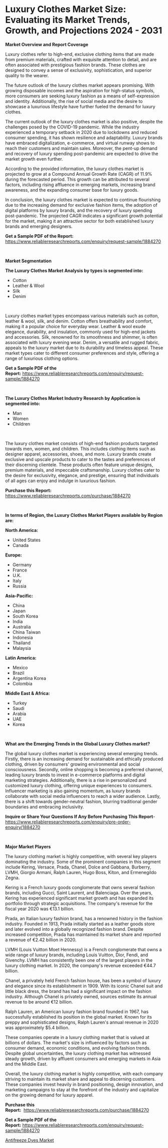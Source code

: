 <p><h1>Luxury Clothes Market Size: Evaluating its Market Trends, Growth, and Projections 2024 - 2031</h1></p><p><strong>Market Overview and Report Coverage</strong></p>
<p><p>Luxury clothes refer to high-end, exclusive clothing items that are made from premium materials, crafted with exquisite attention to detail, and are often associated with prestigious fashion brands. These clothes are designed to convey a sense of exclusivity, sophistication, and superior quality to the wearer.</p><p>The future outlook of the luxury clothes market appears promising. With growing disposable incomes and the aspiration for high-status symbols, more consumers are seeking luxury fashion as a means of self-expression and identity. Additionally, the rise of social media and the desire to showcase a luxurious lifestyle have further fueled the demand for luxury clothes.</p><p>The current outlook of the luxury clothes market is also positive, despite the challenges posed by the COVID-19 pandemic. While the industry experienced a temporary setback in 2020 due to lockdowns and reduced consumer spending, it has shown resilience and adaptability. Luxury brands have embraced digitalization, e-commerce, and virtual runway shows to reach their customers and maintain sales. Moreover, the pent-up demand and recovery of luxury spending post-pandemic are expected to drive the market growth even further.</p><p>According to the provided information, the luxury clothes market is projected to grow at a Compound Annual Growth Rate (CAGR) of 11.9% during the forecasted period. This growth can be attributed to several factors, including rising affluence in emerging markets, increasing brand awareness, and the expanding consumer base for luxury goods.</p><p>In conclusion, the luxury clothes market is expected to continue flourishing due to the increasing demand for exclusive fashion items, the adoption of digital platforms by luxury brands, and the recovery of luxury spending post-pandemic. The projected CAGR indicates a significant growth potential for the market, making it an attractive sector for both established luxury brands and emerging designers.</p></p>
<p><strong>Get a Sample PDF of the Report:</strong> <a href="https://www.reliableresearchreports.com/enquiry/request-sample/1884270">https://www.reliableresearchreports.com/enquiry/request-sample/1884270</a></p>
<p>&nbsp;</p>
<p><strong>Market Segmentation</strong></p>
<p><strong>The Luxury Clothes Market Analysis by types is segmented into:</strong></p>
<p><ul><li>Cotton</li><li>Leather & Wool</li><li>Silk</li><li>Denim</li></ul></p>
<p>&nbsp;</p>
<p><p>Luxury clothes market types encompass various materials such as cotton, leather & wool, silk, and denim. Cotton offers breathability and comfort, making it a popular choice for everyday wear. Leather & wool exude elegance, durability, and insulation, commonly used for high-end jackets and accessories. Silk, renowned for its smoothness and shimmer, is often associated with luxury evening wear. Denim, a versatile and rugged fabric, appeals to the luxury market due to its durability and timeless appeal. These market types cater to different consumer preferences and style, offering a range of luxurious clothing options.</p></p>
<p><strong>Get a Sample PDF of the Report:</strong>&nbsp;<a href="https://www.reliableresearchreports.com/enquiry/request-sample/1884270">https://www.reliableresearchreports.com/enquiry/request-sample/1884270</a></p>
<p>&nbsp;</p>
<p><strong>The Luxury Clothes Market Industry Research by Application is segmented into:</strong></p>
<p><ul><li>Man</li><li>Women</li><li>Children</li></ul></p>
<p>&nbsp;</p>
<p><p>The luxury clothes market consists of high-end fashion products targeted towards men, women, and children. This includes clothing items such as designer apparel, accessories, shoes, and more. Luxury brands create exclusive and upscale products to cater to the tastes and preferences of their discerning clientele. These products often feature unique designs, premium materials, and impeccable craftsmanship. Luxury clothes cater to the desire for exclusivity, elegance, and prestige, ensuring that individuals of all ages can enjoy and indulge in luxurious fashion.</p></p>
<p><strong>Purchase this Report:</strong>&nbsp; <a href="https://www.reliableresearchreports.com/purchase/1884270">https://www.reliableresearchreports.com/purchase/1884270</a></p>
<p>&nbsp;</p>
<p><strong>In terms of Region, the Luxury Clothes Market Players available by Region are:</strong></p>
<p>
    <p> <strong> North America: </strong>
        <ul>
            <li>United States</li>
            <li>Canada</li>
        </ul>
        </p> 
    <p> <strong> Europe: </strong>
        <ul>
            <li>Germany</li>
            <li>France</li>
            <li>U.K.</li>
            <li>Italy</li>
            <li>Russia</li>
        </ul>
        </p> 
    <p> <strong> Asia-Pacific: </strong>
        <ul>
            <li>China</li>
            <li>Japan</li>
            <li>South Korea</li>
            <li>India</li>
            <li>Australia</li>
            <li>China Taiwan</li>
            <li>Indonesia</li>
            <li>Thailand</li>
            <li>Malaysia</li>
        </ul>
        </p> 
    <p> <strong> Latin America: </strong>
        <ul>
            <li>Mexico</li>
            <li>Brazil</li>
            <li>Argentina Korea</li>
            <li>Colombia</li>
        </ul>
        </p> 
    <p> <strong> Middle East & Africa: </strong>
        <ul>
            <li>Turkey</li>
            <li>Saudi</li>
            <li>Arabia</li>
            <li>UAE</li>
            <li>Korea</li>
        </ul>
    </p>
    </p>
<p>&nbsp;</p>
<p><strong>What are the Emerging Trends in the Global Luxury Clothes market?</strong></p>
<p><p>The global luxury clothes market is experiencing several emerging trends. Firstly, there is an increasing demand for sustainable and ethically produced clothing, driven by consumers' growing environmental and social consciousness. Secondly, online shopping is becoming a preferred channel, leading luxury brands to invest in e-commerce platforms and digital marketing strategies. Additionally, there is a rise in personalized and customized luxury clothing, offering unique experiences to consumers. Influencer marketing is also gaining momentum, as luxury brands collaborate with social media influencers to reach a wider audience. Lastly, there is a shift towards gender-neutral fashion, blurring traditional gender boundaries and embracing inclusivity.</p></p>
<p><strong>Inquire or Share Your Questions If Any Before Purchasing This Report</strong>- <a href="https://www.reliableresearchreports.com/enquiry/pre-order-enquiry/1884270">https://www.reliableresearchreports.com/enquiry/pre-order-enquiry/1884270</a></p>
<p>&nbsp;</p>
<p><strong>Major Market Players</strong></p>
<p><p>The luxury clothing market is highly competitive, with several key players dominating the industry. Some of the prominent companies in this segment include Kering, Versace, Prada, Chanel, Dolce and Gabbana, Burberry, LVMH, Giorgio Armani, Ralph Lauren, Hugo Boss, Kiton, and Ermenegildo Zegna.</p><p>Kering is a French luxury goods conglomerate that owns several fashion brands, including Gucci, Saint Laurent, and Balenciaga. Over the years, Kering has experienced significant market growth and has expanded its portfolio through strategic acquisitions. The company's revenue for the fiscal year 2020 was €13.1 billion.</p><p>Prada, an Italian luxury fashion brand, has a renowned history in the fashion industry. Founded in 1913, Prada initially started as a leather goods store and later evolved into a globally recognized fashion brand. Despite increased competition, Prada has maintained its market share and reported a revenue of €2.42 billion in 2020.</p><p>LVMH (Louis Vuitton Moet Hennessy) is a French conglomerate that owns a wide range of luxury brands, including Louis Vuitton, Dior, Fendi, and Givenchy. LVMH has consistently been one of the largest players in the luxury clothing market. In 2020, the company's revenue exceeded €44.7 billion.</p><p>Chanel, a privately held French fashion house, has been a symbol of luxury and elegance since its establishment in 1909. With its iconic Chanel suit and little black dress, the brand has had a significant impact on the fashion industry. Although Chanel is privately owned, sources estimate its annual revenue to be around €12 billion.</p><p>Ralph Lauren, an American luxury fashion brand founded in 1967, has successfully established its position in the global market. Known for its preppy and sophisticated designs, Ralph Lauren's annual revenue in 2020 was approximately $5.4 billion.</p><p>These companies operate in a luxury clothing market that is valued at billions of dollars. The market's size is influenced by factors such as consumer demand, economic conditions, and evolving fashion trends. Despite global uncertainties, the luxury clothing market has witnessed steady growth, driven by affluent consumers and emerging markets in Asia and the Middle East.</p><p>Overall, the luxury clothing market is highly competitive, with each company striving to maintain its market share and appeal to discerning customers. These companies invest heavily in brand positioning, design innovation, and marketing campaigns to stay at the forefront of the industry and capitalize on the growing demand for luxury apparel.</p></p>
<p><strong>Purchase this Report:</strong>&nbsp;&nbsp;<a href="https://www.reliableresearchreports.com/purchase/1884270">https://www.reliableresearchreports.com/purchase/1884270</a></p>
<p></p>
<p><strong>Get a Sample PDF of the Report:</strong>&nbsp;<a href="https://www.reliableresearchreports.com/enquiry/request-sample/1884270">https://www.reliableresearchreports.com/enquiry/request-sample/1884270</a></p>
<p><p><a href="https://www.linkedin.com/pulse/antifreeze-dyes-market-challenges-opportunities-growth-q176c/">Antifreeze Dyes Market</a></p></p>
